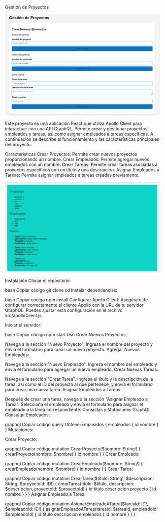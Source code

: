 Gestión de Proyectos 

![alt text](image.png)




Este proyecto es una aplicación React que utiliza Apollo Client para interactuar con una API GraphQL. Permite crear y gestionar proyectos, empleados y tareas, así como asignar empleados a tareas específicas. A continuación se describe el funcionamiento y las características principales del proyecto.

Características
Crear Proyectos: Permite crear nuevos proyectos proporcionando un nombre.
Crear Empleados: Permite agregar nuevos empleados con un nombre.
Crear Tareas: Permite crear tareas asociadas a proyectos específicos con un título y una descripción.
Asignar Empleados a Tareas: Permite asignar empleados a tareas creadas previamente.

![alt text](image-1.png)

Instalación
Clonar el repositorio:

bash
Copiar código
git clone <URL del repositorio>
cd <nombre del repositorio>
Instalar dependencias:

bash
Copiar código
npm install
Configurar Apollo Client: Asegúrate de configurar correctamente el cliente Apollo con la URL de tu servidor GraphQL. Puedes ajustar esta configuración en el archivo src/apolloClient.js.

Iniciar el servidor:

bash
Copiar código
npm start
Uso
Crear Nuevos Proyectos:

Navega a la sección "Nuevo Proyecto".
Ingresa el nombre del proyecto y envía el formulario para crear un nuevo proyecto.
Agregar Nuevos Empleados:

Navega a la sección "Nuevo Empleado".
Ingresa el nombre del empleado y envía el formulario para agregar un nuevo empleado.
Crear Nuevas Tareas:

Navega a la sección "Crear Tarea".
Ingresa el título y la descripción de la tarea, así como el ID del proyecto al que pertenece, y envía el formulario para crear una nueva tarea.
Asignar Empleados a Tareas:

Después de crear una tarea, navega a la sección "Asignar Empleado a Tarea".
Selecciona el empleado y envía el formulario para asignar el empleado a la tarea correspondiente.
Consultas y Mutaciones GraphQL
Consultar Empleados:

graphql
Copiar código
query ObtenerEmpleados {
  empleados {
    id
    nombre
  }
}
Mutaciones:

Crear Proyecto:

graphql
Copiar código
mutation CrearProyecto($nombre: String!) {
  crearProyecto(nombre: $nombre) {
    id
    nombre
  }
}
Crear Empleado:

graphql
Copiar código
mutation CrearEmpleado($nombre: String!) {
  crearEmpleado(nombre: $nombre) {
    id
    nombre
  }
}
Crear Tarea:

graphql
Copiar código
mutation CrearTarea($titulo: String!, $descripcion: String, $proyectoId: ID!) {
  crearTarea(titulo: $titulo, descripcion: $descripcion, proyectoId: $proyectoId) {
    id
    titulo
    descripcion
    proyecto {
      id
      nombre
    }
  }
}
Asignar Empleado a Tarea:

graphql
Copiar código
mutation AsignarEmpleadoATarea($tareaId: ID!, $empleadoId: ID!) {
  asignarEmpleadoATarea(tareaId: $tareaId, empleadoId: $empleadoId) {
    id
    titulo
    descripcion
    empleados {
      id
      nombre
    }
  }
}


